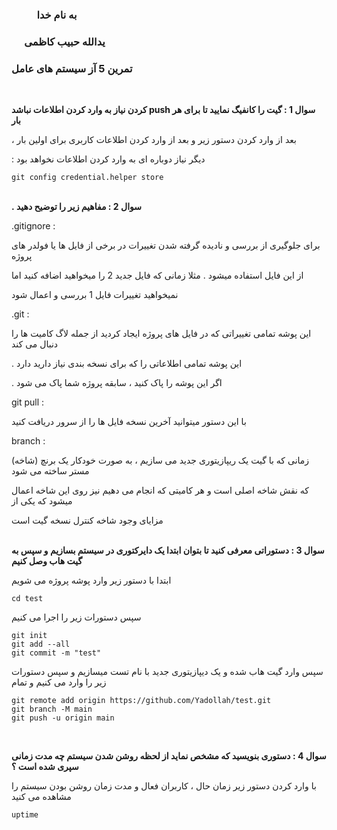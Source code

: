 ### &emsp; &emsp; به نام خدا ###
### &emsp; یدالله حبیب کاظمی ###
### تمرین 5 آز سیستم های عامل ###
<br>

__کردن نیاز به وارد کردن اطلاعات نباشد push سوال 1 : گیت را کانفیگ نمایید تا برای هر بار__

، بعد از وارد کردن دستور زیر و بعد از وارد کردن اطلاعات کاربری برای اولین بار  

: دیگر نیاز دوباره ای به وارد کردن اطلاعات نخواهد بود 

`git config credential.helper store`
<br><br>

__. سوال 2 : مفاهیم زیر را توضیح دهید__

.gitignore :

برای جلوگیری از بررسی و نادیده گرفته شدن تغییرات در برخی از فایل ها یا فولدر های پروژه

از این فایل استفاده میشود . مثلا زمانی که فایل جدید 2 را میخواهید اضافه کنید اما

نمیخواهید تغییرات فایل 1 بررسی و اعمال شود 

.git :

این پوشه تمامی تغییراتی که در فایل های پروژه ایجاد کردید از جمله لاگ کامیت ها را دنبال می کند

. این پوشه تمامی اطلاعاتی را که برای نسخه بندی نیاز دارید دارد 

. اگر این پوشه را پاک کنید ، سابقه پروژه شما پاک می شود

git pull :

با این دستور میتوانید آخرین نسخه فایل ها را از سرور دریافت کنید

branch :

زمانی که با گیت یک ریپازیتوری جدید می سازیم ، به صورت خودکار یک برنچ (شاخه) مستر ساخته می شود 

که نقش شاخه اصلی است و هر کامیتی که انجام می دهیم نیز روی این شاخه اعمال میشود که یکی از 

مزایای وجود شاخه کنترل نسخه گیت است  
<br>

__سوال 3 : دستوراتی معرفی کنید تا بتوان ابتدا یک دایرکتوری در سیستم بسازیم و سپس به گیت هاب وصل کنیم__

ابتدا با دستور زیر وارد پوشه پروژه می شویم

`cd test`

سپس دستورات زیر را اجرا می کنیم
```
git init
git add --all
git commit -m "test"
```
سپس وارد گیت هاب شده و یک دیپازیتوری جدید با نام تست میسازیم و سپس دستورات زیر را وارد می کنیم و تمام
```
git remote add origin https://github.com/Yadollah/test.git
git branch -M main
git push -u origin main
```
<br>

__سوال 4 : دستوری بنویسید که مشخص نماید از لحظه روشن شدن سیستم چه مدت زمانی سپری شده است ؟__

با وارد کردن دستور زیر زمان حال ، کاربران فعال و مدت زمان روشن بودن سیستم را مشاهده می کنید 

`uptime`
